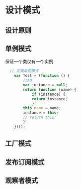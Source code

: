# 设计模式
## 设计原则
## 单例模式
保证一个类仅有一个实例
```js
  // 完美单例模式
    var Test = (function () {
        //AO 
        var instance = null;
        return function (name) {
            if (instance) {
            return instance;
            }
        this.name = name;
        instance = this;
        // return this;
        }
    })();
```
## 工厂模式
## 发布订阅模式
## 观察者模式